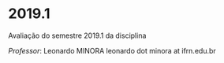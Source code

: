 # 2019.1
Avaliação do semestre 2019.1 da disciplina

*Professor*: Leonardo MINORA leonardo dot minora at ifrn.edu.br
